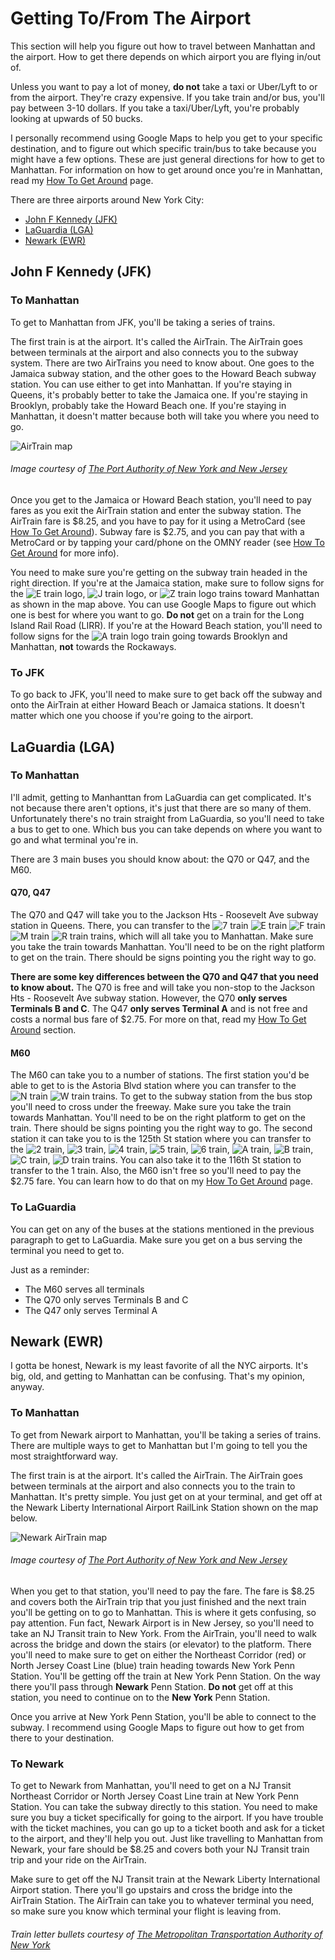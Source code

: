 # Getting To/From The Airport

This section will help you figure out how to travel between Manhattan and the airport. How to get there depends
on which airport you are flying in/out of. 

Unless you want to pay a lot of money, **do not** take a taxi or Uber/Lyft to or from the airport. They're crazy expensive.
If you take train and/or bus, you'll pay between 3-10 dollars. If you take a taxi/Uber/Lyft, you're probably looking at upwards
of 50 bucks. 

I personally recommend using Google Maps to help you get to your specific destination, and to figure out which specific train/bus 
to take because you might have a few options. These are just general directions for how to get to Manhattan. For information on 
how to get around once you're in Manhattan, read my [How To Get Around](gettingaround.md) page. 

There are three airports around New York City:

* [John F Kennedy (JFK)](#john-f-kennedy-jfk)
* [LaGuardia (LGA)](#laguardia-lga)
* [Newark (EWR)](#newark-ewr)

## John F Kennedy (JFK)

### To Manhattan

To get to Manhattan from JFK, you'll be taking a series of trains. 

The first train is at the airport. It's called the AirTrain. The AirTrain goes between terminals at the airport
and also connects you to the subway system. There are two AirTrains you need to know about. One goes to the Jamaica 
subway station, and the other goes to the Howard Beach subway station. You can use either to get into Manhattan. If 
you're staying in Queens, it's probably better to take the Jamaica one. If you're staying in Brooklyn, probably take 
the Howard Beach one. If you're staying in Manhattan, it doesn't matter because both will take you where you need to go. 

![AirTrain map](img/jfk-airTrain-graphic.png)

###### Image courtesy of [The Port Authority of New York and New Jersey](https://www.panynj.gov/)

Once you get to the Jamaica or Howard Beach station, you'll need to pay fares as you exit the AirTrain station and enter 
the subway station. The AirTrain fare is $8.25, and you have to pay for it using a MetroCard (see [How To Get Around](gettingaround.md)).
Subway fare is $2.75, and you can pay that with a MetroCard or by tapping your card/phone on the OMNY reader (see
[How To Get Around](gettingaround.md) for more info).

You need to make sure you're getting on the subway train headed in the right direction. If you're at the Jamaica station, 
make sure to follow signs for the ![E train logo](img/e.png), ![J train logo](img/j.png), or ![Z train logo](img/z.png)
trains toward Manhattan as shown in the map above. You can use Google Maps to figure out which one is best for where you
want to go. **Do not** get on a train for the Long Island Rail Road (LIRR). If you're at the Howard Beach station, you'll 
need to follow signs for the ![A train logo](img/a.png) train going towards Brooklyn and Manhattan, **not** towards the 
Rockaways. 

### To JFK

To go back to JFK, you'll need to make sure to get back off the subway and onto the AirTrain at either Howard Beach or Jamaica 
stations. It doesn't matter which one you choose if you're going to the airport.


## LaGuardia (LGA)

### To Manhattan

I'll admit, getting to Manhanttan from LaGuardia can get complicated. It's not because there aren't options, it's just that there are so many of them. 
Unfortunately there's no train straight from LaGuardia, so you'll need to take a bus to get to one. Which bus you can take depends on where you want
to go and what terminal you're in. 

There are 3 main buses you should know about: the Q70 or Q47, and the M60. 

#### Q70, Q47

The Q70 and Q47 will take you to the Jackson Hts - Roosevelt Ave subway station in Queens. There, you can transfer to 
the ![7 train](img/7.png) ![E train](img/e.png) ![F train](img/f.png) ![M train](img/m.png) ![R train](img/r.png) trains, which will all take 
you to Manhattan. Make sure you take the train towards Manhattan. You'll need to be on the right platform to get on the train. There should 
be signs pointing you the right way to go. 

**There are some key differences between the Q70 and Q47 that you need to know about.** The Q70 is free and will take you non-stop to the Jackson 
Hts - Roosevelt Ave subway station. However, the Q70 **only serves Terminals B and C**. The Q47 **only serves Terminal A** and is not free and costs a 
normal bus fare of $2.75. For more on that, read my [How To Get Around](gettingaround.md) section. 

#### M60

The M60 can take you to a number of stations. The first station you'd be able to get to is the Astoria Blvd station where you can transfer to the 
![N train](img/n.png) ![W train](img/w.png) trains. To get to the subway station from the bus stop you'll need to cross under the freeway. Make sure 
you take the train towards Manhattan. You'll need to be on the right platform to get on the train. There should be signs pointing you the right 
way to go. The second station it can take you to is the 125th St station where you can transfer to the ![2 train](img/2.png), ![3 train](img/3.png), ![4 train](img/4.png), ![5 train](img/5.png), ![6 train](img/6.png), ![A train](img/a.png), ![B train](img/b.png), ![C train](img/c.png), ![D train](img/d.png) trains. You can 
also take it to the 116th St station to transfer to the 1 train. Also, the M60 isn't free so you'll need to pay the $2.75 fare. You can learn how 
to do that on my [How To Get Around](gettingaround.md) page. 

### To LaGuardia

You can get on any of the buses at the stations mentioned in the previous paragraph to get to LaGuardia. Make sure you get on a bus serving the 
terminal you need to get to.

Just as a reminder:

* The M60 serves all terminals
* The Q70 only serves Terminals B and C
* The Q47 only serves Terminal A

## Newark (EWR)

I gotta be honest, Newark is my least favorite of all the NYC airports. It's big, old, and getting to Manhattan can be confusing.
That's my opinion, anyway. 

### To Manhattan

To get from Newark airport to Manhattan, you'll be taking a series of trains. There are multiple ways to get to Manhattan but I'm going to tell you the most straightforward  way.

The first train is at the airport. It's called the AirTrain. The AirTrain goes between terminals at the airport
and also connects you to the train to Manhattan. It's pretty simple. You just get on at your terminal, and get off at the Newark Liberty International 
Airport RailLink Station shown on the map below. 

![Newark AirTrain map](img/NewarkAirTrain.png)

###### Image courtesy of [The Port Authority of New York and New Jersey](https://www.panynj.gov/)

When you get to that station, you'll need to pay the fare. The fare is $8.25 and covers both the AirTrain trip that you just finished and the next train 
you'll be getting on to go to Manhattan. This is where it gets confusing, so pay attention. Fun fact, Newark Airport is in New Jersey, so you'll need to take an NJ Transit 
train to New York. From the AirTrain, you'll need to walk across the bridge and down the stairs (or elevator) to the platform. There you'll need to 
make sure to get on either the Northeast Corridor (red) or North Jersey Coast Line (blue) train heading towards New York Penn Station. You'll be getting
off the train at New York Penn Station. On the way there you'll pass through **Newark** Penn Station. **Do not** get off at this station, you need to continue on to the **New York** Penn Station.

Once you arrive at New York Penn Station, you'll be able to connect to the subway. I recommend using Google Maps
to figure out how to get from there to your destination. 

### To Newark

To get to Newark from Manhattan, you'll need to get on a NJ Transit Northeast Corridor or North Jersey Coast Line train at 
New York Penn Station. You can take the subway directly to this station. You need to make sure you buy a ticket 
specifically for going to the airport. If you have trouble with the ticket machines, you can go up to a ticket 
booth and ask for a ticket to the airport, and they'll help you out. Just like travelling to Manhattan from Newark,
your fare should be $8.25 and covers both your NJ Transit train trip and your ride on the AirTrain.

Make sure to get off the NJ Transit train at the Newark Liberty International Airport station. There you'll go upstairs
and cross the bridge into the AirTrain Station. The AirTrain can take you to whatever terminal you need, so make 
sure you know which terminal your flight is leaving from. 

###### Train letter bullets courtesy of [The Metropolitan Transportation Authority of New York](https://new.mta.info)
